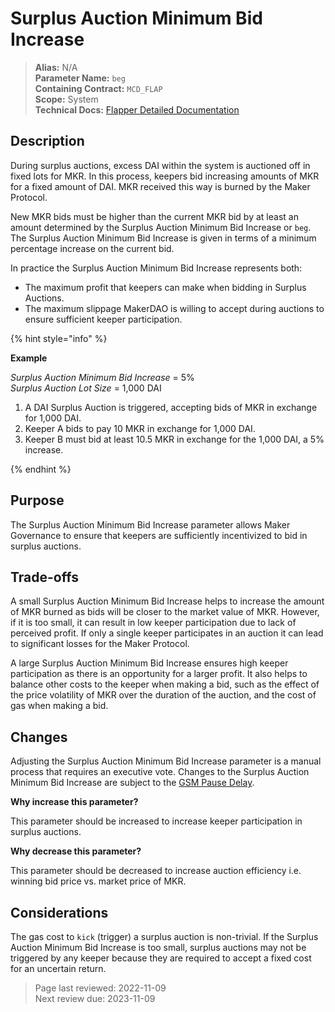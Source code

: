 # Surplus Auction Minimum Bid Increase

>**Alias:** N/A  
>**Parameter Name:** `beg`  
>**Containing Contract:** `MCD_FLAP`  
>**Scope:** System  
>**Technical Docs:** [Flapper Detailed Documentation](https://docs.makerdao.com/smart-contract-modules/system-stabilizer-module/flap-detailed-documentation)  


## Description
During surplus auctions, excess DAI within the system is auctioned off in fixed lots for MKR. In this process, keepers bid increasing amounts of MKR for a fixed amount of DAI. MKR received this way is burned by the Maker Protocol. 

New MKR bids must be higher than the current MKR bid by at least an amount determined by the Surplus Auction Minimum Bid Increase or `beg`.  The Surplus Auction Minimum Bid Increase is given in terms of a minimum percentage increase on the current bid.

In practice the Surplus Auction Minimum Bid Increase represents both:
* The maximum profit that keepers can make when bidding in Surplus Auctions. 
* The maximum slippage MakerDAO is willing to accept during auctions to ensure sufficient keeper participation. 

{% hint style="info" %} 

**Example**

_Surplus Auction Minimum Bid Increase_ = 5%  
_Surplus Auction Lot Size_ = 1,000 DAI

1. A DAI Surplus Auction is triggered, accepting bids of MKR in exchange for 1,000 DAI.
2. Keeper A bids to pay 10 MKR in exchange for 1,000 DAI.
3. Keeper B must bid at least 10.5 MKR in exchange for the 1,000 DAI, a 5% increase.

{% endhint %}

## Purpose
The Surplus Auction Minimum Bid Increase parameter allows Maker Governance to ensure that keepers are sufficiently incentivized to bid in surplus auctions.

## Trade-offs
A small Surplus Auction Minimum Bid Increase helps to increase the amount of MKR burned as bids will be closer to the market value of MKR. However, if it is too small, it can result in low keeper participation due to lack of perceived profit. If only a single keeper participates in an auction it can lead to significant losses for the Maker Protocol.

A large Surplus Auction Minimum Bid Increase ensures high keeper participation as there is an opportunity for a larger profit. It also helps to balance other costs to the keeper when making a bid, such as the effect of the price volatility of MKR over the duration of the auction, and the cost of gas when making a bid.

## Changes
Adjusting the Surplus Auction Minimum Bid Increase parameter is a manual process that requires an executive vote. Changes to the Surplus Auction Minimum Bid Increase are subject to the [GSM Pause Delay](../core/param-gsm-pause-delay.md).

**Why increase this parameter?**

This parameter should be increased to increase keeper participation in surplus auctions.

**Why decrease this parameter?**

This parameter should be decreased to increase auction efficiency i.e. winning bid price vs. market price of MKR.

## Considerations
The gas cost to `kick` (trigger) a surplus auction is non-trivial. If the Surplus Auction Minimum Bid Increase is too small, surplus auctions may not be triggered by any keeper because they are required to accept a fixed cost for an uncertain return.

>Page last reviewed: 2022-11-09  
>Next review due: 2023-11-09  

